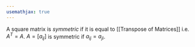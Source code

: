 ```yaml
---
usemathjax: true
---
```


A square matrix is *symmetric* if it is equal to [[Transpose of Matrices]] i.e. $A^T = A$.
$A = [a_{ij}]$ is symmetric if $a_{ij} = a_{ji}$.